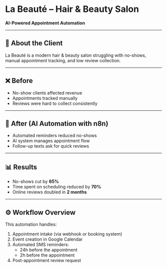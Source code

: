 # La Beauté – Hair & Beauty Salon
**AI-Powered Appointment Automation**

---

## 🏢 About the Client
La Beauté is a modern hair & beauty salon struggling with no-shows, manual appointment tracking, and low review collection.

---

## ❌ Before
- No-show clients affected revenue  
- Appointments tracked manually  
- Reviews were hard to collect consistently  

---

## 🤖 After (AI Automation with n8n)
- Automated reminders reduced no-shows  
- AI system manages appointment flow  
- Follow-up texts ask for quick reviews  

---

## 📊 Results
- No-shows cut by **65%**  
- Time spent on scheduling reduced by **70%**  
- Online reviews doubled in **2 months**  

---

## ⚙️ Workflow Overview
This automation handles:
1. Appointment intake (via webhook or booking system)
2. Event creation in Google Calendar
3. Automated SMS reminders:
   - 24h before the appointment  
   - 2h before the appointment  
4. Post-appointment review request

